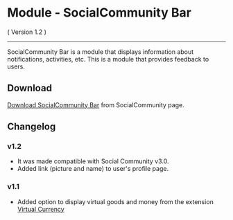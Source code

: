 Module - SocialCommunity Bar
=======================
( Version 1.2 )
- - -

SocialCommunity Bar is a module that displays information about notifications, activities, etc. This is a module that provides feedback to users.

## Download

[Download SocialCommunity Bar](http://itprism.com/free-joomla-extensions/others/open-source-social-network) from SocialCommunity page.

Changelog
---------

### v1.2

* It was made compatible with Social Community v3.0.
* Added link (picture and name) to user's profile page.

### v1.1

* Added option to display virtual goods and money from the extension [Virtual Currency](http://itprism.com/free-joomla-extensions/ecommerce-gamification/virtual-currency-accounts-manager)